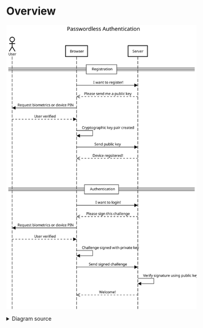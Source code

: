 Overview
========

![Overview diagram](overview.svg)

<details>
  <summary>Diagram source</summary>

https://sequencediagram.org/

```
title Passwordless Authentication

actor User

==Registration==

Browser->Server: I want to register!
Browser<<--Server: Please send me a public key
Browser->User: Request biometrics or device PIN
User-->Browser: User verified
Browser->Browser: Cryptographic key pair created
Browser->Server: Send public key
Browser<<--Server: Device regsitered!

space
space

==Authentication==

Browser->Server: I want to login!
Browser<<--Server: Please sign this challenge
Browser->User: Request biometrics or device PIN
User-->Browser: User verified
Browser->Browser: Challenge signed with private key
Browser->Server: Send signed challenge
Server->Server: Verify signature using public key
Browser<<--Server: Welcome!
```

</details>
